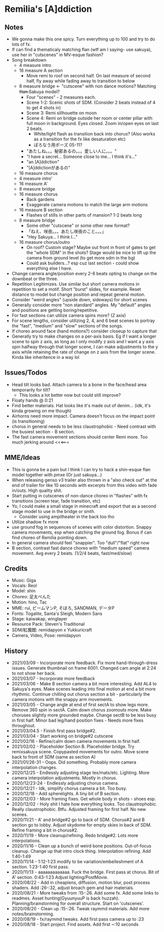 # Remilia's [A]ddiction 

## Notes
- We gonna make this one spicy. Turn everything up to 100 and try to do lots of fx.
- If can find a thematicaly matching flan (wtf am I saying- use sakuya), use her in "cutscenes" in MV-esque fashion?
- Song breakdown
	- 4 measure intro
	- 16 measure A section
		- Move remi to roof on second half. On last measure of second half, fly away while fading away to transition to below
	- 8 measure bridge <- "cutscene" with non dance motions? Matching F̶l̶a̶n̶ Sakuya model?
		- Four "scenes" - 2 measures each.
		- Scene 1-2: Scenic shots of SDM. (Consider 2 beats instead of 4 to get 4 shots in)
		- Scene 3: Remi sillhouette on moon
		- Scene 4: Remi on bridge outside her room or center pillar with full moon in background. Eyes closed. Zoom in/open eyes on last 2 beats.
			- White/light flash as transition back into chorus? (Also works as a transition for the fx like desaturation etc)
			- ぽろなう用ポーズ 05-11?
		- "あたしね。。。秘密あるの。。。愛しい人に。。。"
		- "I have a secret... Someone close to me... I think it's..."
		- "an [A]ddiction"
		- "[A]ddictionがあるの"
	- 16 measure chorus
	- 4 measure intro'
	- 16 measure A'
	- 8 measure bridge
	- 16 measure chorus
		- Back gardens
		- Exaggerate camera motions to match the large arm motions
	- 16 measure B section
		- Flashes of stills in other parts of mansion? 1-2 beats long
	- 8 measure bridge
		- Some other "cutscene" or some other new format?
		- 「ねえ、咲夜。。。あたし咲夜のこと。。。」
		- "Hey Sakuya... I think I..."
	- 16 measure chorus/outro
		- On roof? Custom stage? Maybe out front in front of gates to get the "whole SDM" in the shots? Stage would be nice to lift up the camera from ground level (to get more sdm in the bg)
		- Could ask builders...? esp cuz last section - could show everything else I have.
- Change camera angle/position every 2-6 beats opting to change on the downbeat or the three.
- Repetition Legitimizes. Use similar but short camera motions in repetition to set a motif. Short "burst" slides, for example. Reset distance to model but change position and repeat general motion.
- Consider "weird angles" (upside down, sideways) for short scenes 
- Generally consider more "non standard" angles. My "default" angles and positions are getting boring/repetitive.
- For fast sections can utilize camera spins more? (Z axis)
- For scene lengths, consider utilizing 2, 4, and 6 beat scenes to portray the "fast", "medium" and "slow" sections of the songs.
- If choreo around face (hand motions?) consider closeup to capture that
- Generally try to make changes on a per-axis basis. Eg if I want a longer scene to spin z axis, as long as I only modify z axis and I want a y axis spin halfway through that longer scene, I can make adjustments to the y axis while retaining the rate of change on z axis from the longer scene. Kinda like inheritence in a way lol

## Issues/Todos
- Head tilt looks bad. Attach camera to a bone in the face/head area temporarily for tilt?
	- This looks a lot better now but could still improve?
- Floaty hands @ 0:21
- Find better materials. Hat looks like it's made out of denim... (idk, it's kinda growing on me though)
- Airhorns need more impact. Camera doesn't focus on the impact point (is transitioning)
- chorus in general needs to be less claustrophobic - Need contrast with the busiest section - B section.
- The fast camera movement sections should center Remi more. Too much jerking around <<<===

 
## MME/Ideas
- This is gonna be a pain but I think I can try to hack a shin-esque flan model together with pmxe (Or just sakuya...)
- When releasing genso v3 trailer also thrown in a "also check out" at the end of trailer for like 10 seconds with excerpts from this video with fade in/outs. High quality shit.
- Start putting in cutscenes of non-dance choreo in "flashes" with fx transitions (screen tear, fade transition, etc)
- Yo, I could make a small stage in minecraft and export that as a second stage model to use in the bridge or smth.
	- Consider using ampitheater in the back too tho
- Utilize shadow fx more
- use ground fog in sequences of scenes with color distortion. Snappy camera movements, esp when catching the ground fog. Bonus if can find choreo of Remilia pointing down.
- In general camera should feel "snappier". Too "dull"/"flat" right now
- B section, contrast fast dance choreo with "medium speed" camera movement. Avg every 2 beats. (1/2/4 beats, fast/med/slow)

## Credits
- Music: Giga
- Vocals: Reol
- Model: shin
- Choreo: 足太ぺんた
- Motion: hino, Tac
- MME: rui, ビームマンP, そぼろ, SANDMAN, データP
- Fonts: Togalite, Santa's Sleigh, Modern Sans
- Stage: kaiwakap, winglayer
- Resource Pack: Steven's Traditional
- SDM/紅魔館: remidapyon x Yukkuricraft
- Camera, Video, Pose: remidapyon

## History 
- 2021/03/09 - Incorporate more feedback. Fix more hand-through-dress issues. Generate thumbnail on frame 6001. Changed cam angle at 2:24 to not show her back.
- 2021/03/07 - Incorporate more feedback
- 2021/03/06 - Make B section camera a bit more interesting. Add AL4 to Sakuya's eyes. Make scenes leading into final motion at end a bit more rhythmic. Continue chilling out chorus section a bit - particularly the camera motions with the snappy arm movements.
- 2021/03/05 - Change angle at end of first sectA to show legs more. Remove 360 spin in sectA. Calm down chorus zoomouts more. Make choruses slightly more grounded maybe. Change sectB to be less busy in first half. Minor bad leg/hand position fixes - Needs more fixes throughout.
- 2021/03/04.5 - Finish first pass bridge#2. 
- 2021/03/04 - Start working on bridge#2 cutscene
- 2021/02/16 - Refine/calm down camera movements in first half.
- 2021/02/02 - Placeholder Section B. Placeholder bridge. Try remixsakuya scene. Copypasted movements for outro. Move scene back to front of SDM (same as section A)
- 2021/01/26-31 - Oops. Did something. Probably more camera interpolation changes.
- 2020/12/25 - Endlessly adjusting stage tex/mats/etc. Lighting. More camera interpolation adjustments. Mostly in chorus.
- 2020/12/23-24 - Endlessly adjusting chorus camera.
- 2020/12/21 - Idk, simplify chorus camera a bit. Too busy.
- 2020/12/18 - Add spherelights. A tiny bit of B section.
- 2020/12/03 - More framing fixes. Get whole body in shots - shoes esp.  
- 2020/12/02 - Holy shit I hate how everything looks. Too claustrophobic. Really claustrophobic. Btfu. Adjusted framing for first half. No new scenes.
- 2020/11/21 - A' and bridge#2 go to back of SDM. Chorus#2 and B section go to lobby. Adjust skydome for empty skies in back of SDM. Refine framing a bit in chorus#2.
- 2020/11/19 - More cleanup/refining. Redo bridge#2. Lots more interpolations.
- 2020/11/16 - Clean up a bunch of weird bone positions. Out-of-focus cleanup. Change up that intro clock thing. Interpolation refining. Add 1:40-1:49
- 2020/11/14 - 1:12-1:23 modify to be variation/embelleshment of A section. 1:23-1:40 first pass.
- 2020/11/13 - aaaaaaaaaaaaa. Fuck the bridge. First pass at chorus. Bit of A' section. 0:43-1:23 Adjust lighting/PostMovie.
- 2020/08/22 - Add in cheaplens, diffusion, motion blur, post process shaders. Add :26-:32, adjust broach gem and hair materials.
- 2020/08/21 - More tweaks from :15-:26. Add some fx. Add some links to readmes. Asset hunting(GyuunyuuP is back huzzah). Planning/brainstorming for overall structure. Start on 'cutscenes'. 
- 2020/08/20 - Clean up :15-:26. Tweak raymmd materials. Add more notes/brainstorming.
- 2020/08/19 - fx/raymmd tweaks. Add first pass camera up to :23
- 2020/08/18 - Start project. Find assets. Add first ~:10 seconds